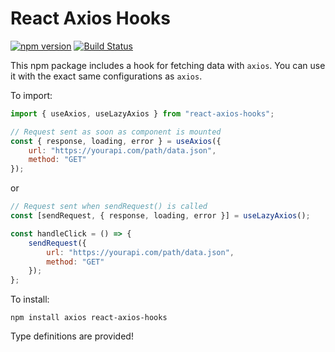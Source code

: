 # React Axios Hooks

[![npm version](http://img.shields.io/npm/v/react-axios-hooks.svg?style=flat)](https://npmjs.org/package/react-axios-hooks "View this project on npm")
[![Build Status](https://travis-ci.com/aniketgargya/react-axios-hooks.svg?branch=master)](https://travis-ci.com/aniketgargya/react-axios-hooks)

This npm package includes a hook for fetching data with ```axios```. You can use it with the exact same configurations as ```axios```.

To import:
```javascript
import { useAxios, useLazyAxios } from "react-axios-hooks";
```

```javascript
// Request sent as soon as component is mounted
const { response, loading, error } = useAxios({
    url: "https://yourapi.com/path/data.json",
    method: "GET"
});
```
or
```javascript
// Request sent when sendRequest() is called
const [sendRequest, { response, loading, error }] = useLazyAxios();

const handleClick = () => {
    sendRequest({
        url: "https://yourapi.com/path/data.json",
        method: "GET"
    });
};
```

To install:
```
npm install axios react-axios-hooks
```

Type definitions are provided!